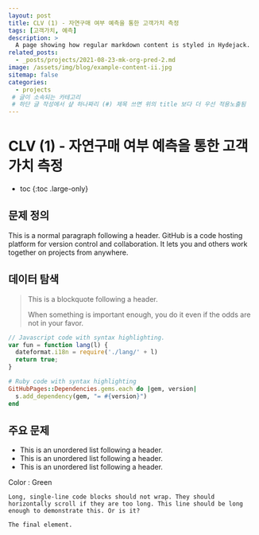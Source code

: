 ```yaml
---
layout: post
title: CLV (1) - 자연구매 여부 예측을 통한 고객가치 측정
tags: [고객가치, 예측]
description: >
  A page showing how regular markdown content is styled in Hydejack.
related_posts:
  - _posts/projects/2021-08-23-mk-org-pred-2.md
image: /assets/img/blog/example-content-ii.jpg
sitemap: false
categories:
  - projects
 # 글이 소속되는 카테고리  
 # 하단 글 작성에서 샾 하나짜리 (#) 제목 쓰면 위의 title 보다 더 우선 적용노출됨 
---
```


# CLV (1) - 자연구매 여부 예측을 통한 고객가치 측정

* toc
{:toc .large-only}

## 문제 정의  
This is a normal paragraph following a header. GitHub is a code hosting platform for version control and collaboration. It lets you and others work together on projects from anywhere.

## 데이터 탐색 

> This is a blockquote following a header.
>
> When something is important enough, you do it even if the odds are not in your favor.

```js
// Javascript code with syntax highlighting.
var fun = function lang(l) {
  dateformat.i18n = require('./lang/' + l)
  return true;
}
```

```ruby
# Ruby code with syntax highlighting
GitHubPages::Dependencies.gems.each do |gem, version|
  s.add_dependency(gem, "= #{version}")
end
```

## 주요 문제

*   This is an unordered list following a header.
*   This is an unordered list following a header.
*   This is an unordered list following a header.

Color
: Green

```
Long, single-line code blocks should not wrap. They should horizontally scroll if they are too long. This line should be long enough to demonstrate this. Or is it?
```

```
The final element.
```
